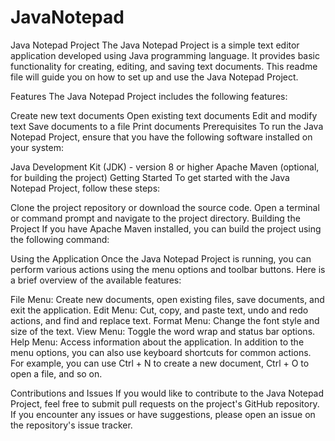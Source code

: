 # JavaNotepad
Java Notepad Project
The Java Notepad Project is a simple text editor application developed using Java programming language. It provides basic functionality for creating, editing, and saving text documents. This readme file will guide you on how to set up and use the Java Notepad Project.

Features
The Java Notepad Project includes the following features:

Create new text documents
Open existing text documents
Edit and modify text
Save documents to a file
Print documents
Prerequisites
To run the Java Notepad Project, ensure that you have the following software installed on your system:

Java Development Kit (JDK) - version 8 or higher
Apache Maven (optional, for building the project)
Getting Started
To get started with the Java Notepad Project, follow these steps:

Clone the project repository or download the source code.
Open a terminal or command prompt and navigate to the project directory.
Building the Project
If you have Apache Maven installed, you can build the project using the following command:

Using the Application
Once the Java Notepad Project is running, you can perform various actions using the menu options and toolbar buttons. Here is a brief overview of the available features:

File Menu: Create new documents, open existing files, save documents, and exit the application.
Edit Menu: Cut, copy, and paste text, undo and redo actions, and find and replace text.
Format Menu: Change the font style and size of the text.
View Menu: Toggle the word wrap and status bar options.
Help Menu: Access information about the application.
In addition to the menu options, you can also use keyboard shortcuts for common actions. For example, you can use Ctrl + N to create a new document, Ctrl + O to open a file, and so on.

Contributions and Issues
If you would like to contribute to the Java Notepad Project, feel free to submit pull requests on the project's GitHub repository. If you encounter any issues or have suggestions, please open an issue on the repository's issue tracker.

